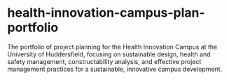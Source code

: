 # health-innovation-campus-plan-portfolio
The portfolio of project planning for the Health Innovation Campus at the University of Huddersfield, focusing on sustainable design, health and safety management, constructability analysis, and effective project management practices for a sustainable, innovative campus development.
